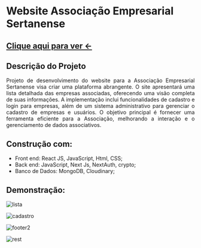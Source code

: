 # Website Associação Empresarial Sertanense

## [Clique aqui para ver <-](https://pages.github.com/](https://associacao-empresarial-sertanense-2bqt.vercel.app/))

## Descrição do Projeto

<p align="justify"> Projeto de desenvolvimento do website para a Associação Empresarial Sertanense visa criar uma plataforma abrangente. O site apresentará uma lista detalhada das empresas associadas, oferecendo uma visão completa de suas informações.
A implementação inclui funcionalidades de cadastro e login para empresas, além de um sistema administrativo para gerenciar o cadastro de empresas e usuários. O objetivo principal é fornecer uma ferramenta eficiente para a Associação, melhorando a interação e o gerenciamento de dados associativos.</p>

## Construção com:

- Front end: React JS, JavaScript, Html, CSS;
- Back end: JavaScript, Next Js, NextAuth, crypto;
- Banco de Dados: MongoDB, Cloudinary;

## Demonstração:

![lista](https://github.com/Renan1102/AES-Sertao/assets/103040108/5f3c9af5-41dc-4f3b-b6b3-bc598fff43ca)</br>

![cadastro](https://github.com/Renan1102/AES-Sertao/assets/103040108/89778006-523e-4030-a2b9-352226d3df4f)</br>

![footer2](https://github.com/Renan1102/AES-Sertao/assets/103040108/0d8090ad-f4cc-4c7e-b6d5-5b19785eb827)</br>

![rest](https://github.com/Renan1102/AES-Sertao/assets/103040108/74587bb3-71a0-43d0-8b17-da4f337187b1)
